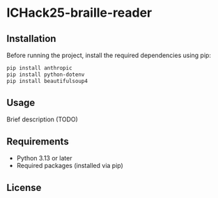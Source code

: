 # ICHack25-braille-reader

## Installation

Before running the project, install the required dependencies using pip:

```sh
pip install anthropic 
pip install python-dotenv 
pip install beautifulsoup4
```

## Usage

Brief description (TODO)


## Requirements
- Python 3.13 or later
- Required packages (installed via pip)

## License
